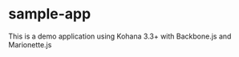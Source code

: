 sample-app
==========

This is a demo application using Kohana 3.3+ with Backbone.js and Marionette.js